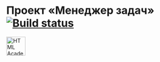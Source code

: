 # Проект «Менеджер задач» [![Build status][travis-image]][travis-url]

<a href="https://htmlacademy.ru/intensive/ecmascript"><img align="left" width="50" height="50" title="HTML Academy" src="https://up.htmlacademy.ru/static/img/intensive/ecmascript/logo-for-github.svg"></a>

[travis-image]: https://travis-ci.com/htmlacademy-ecmascript/68098-taskmanager-12.svg?branch=master
[travis-url]: https://travis-ci.com/htmlacademy-ecmascript/68098-taskmanager-12
